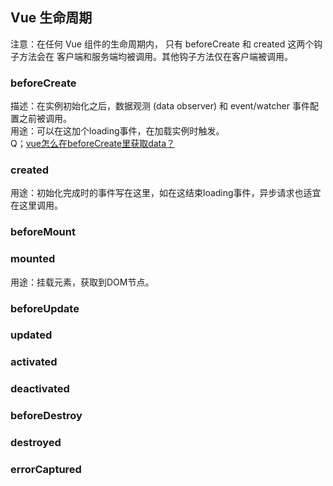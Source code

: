 ## Vue 生命周期

注意：在任何 Vue 组件的生命周期内， 只有 beforeCreate 和 created 这两个钩子方法会在 客户端和服务端均被调用。其他钩子方法仅在客户端被调用。

### beforeCreate
描述：在实例初始化之后，数据观测 (data observer) 和 event/watcher 事件配置之前被调用。  
用途：可以在这加个loading事件，在加载实例时触发。  
Q；[vue怎么在beforeCreate里获取data？](https://segmentfault.com/q/1010000012331476/a-1020000012643032)

### created
用途：初始化完成时的事件写在这里，如在这结束loading事件，异步请求也适宜在这里调用。

### beforeMount


### mounted
用途：挂载元素，获取到DOM节点。

### beforeUpdate

### updated

### activated

### deactivated

### beforeDestroy

### destroyed

### errorCaptured
